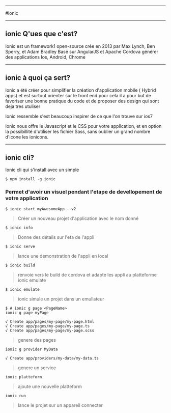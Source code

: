 ***
#ionic 
***
## ionic Q'ues que c'est? 

Ionic est un framework1 open-source crée en 2013 par Max Lynch, Ben Sperry, et Adam Bradley
Basé sur AngularJS et Apache Cordova
générer des applications Ios, Android, Chrome
***
## ionic à quoi ça sert? 

Ionic a été créer pour simplifier la création d'application mobile ( Hybrid apps) et est surtout orienter sur le front end
pour cela il a pour but de favoriser une bonne  pratique du code et de proposer des design qui sont deja tres utuliser

Ionic ressemble s'est beaucoup inspirer de ce que l'on trouve sur ios7

Ionic nous offre le  Javascript et le  CSS pour votre application, et en option la possibillité d'utiliser les  fichier Sass, 
sans oublier un grand nombre d'icone les ionicons. 

***
## ionic cli? 

Ionic cli qui s'install avec un simple

```
$ npm install -g ionic
```
### Permet d'avoir un visuel pendant l'etape de devellopement  de votre application
```
$ ionic start myAwesomeApp --v2
```
> Créer un nouveau projet d'application avec le nom donné

```
$ ionic info
```
> Donne des détails sur l'eta de l'appli

```
$ ionic serve
```
> lance une demonstration de l'appli en local

```
$ ionic build
```
> renvoie vers le build de cordova et adapte les appli au platteforme ionic emulate

```
$ ionic emulate
```
> ionic simule un projet dans un emullateur

```
$ # ionic g page <PageName>
ionic g page myPage

√ Create app/pages/my-page/my-page.html
√ Create app/pages/my-page/my-page.ts
√ Create app/pages/my-page/my-page.scss
```

> genere des pages 

```
ionic g provider MyData

√ Create app/providers/my-data/my-data.ts
```

> genere un service

```
ionic platteform
```

> ajoute une nouvelle platteform

```
ionic run
```

> lance le projet sur un appareil connecter



